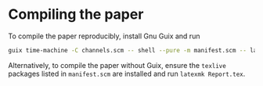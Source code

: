 # Compiling the paper
To compile the paper reproducibly, install Gnu Guix and run
```bash
guix time-machine -C channels.scm -- shell --pure -m manifest.scm -- latexmk Report.tex
```
Alternatively, to compile the paper without Guix, ensure the `texlive` packages listed in `manifest.scm` are installed
and run `latexmk Report.tex`.
